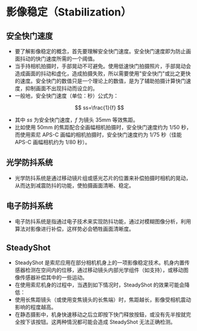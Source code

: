 # 影像稳定（Stabilization）

## 安全快门速度
- 要了解影像稳定的概念，首先要理解安全快门速度。安全快门速度即为防止画面抖动的快门速度所需的一个阈值。
- 当手持相机拍摄时，手部晃动不可避免。使用低速快门拍摄照片，手部晃动会造成画面的抖动和虚化，造成拍摄失败，所以需要使用"安全快门"或比之更快的速度。安全快门的数值只是一个理论上的数值，是为了辅助拍摄计算快门速度，抑制画面不出现抖动而设立的。
- 一般地，安全快门速度（单位：秒）公式为：

$$
ss=\frac{1}{f} 
$$

- 其中 $ss$ 为安全快门速度，$f$ 为镜头 35mm 等效焦距。
- 比如使用 50mm 的焦距配合全画幅相机拍摄时，安全快门速度约为 1/50 秒，而使用索尼 APS-C 画幅的相机拍摄时，安全快门速度约为 1/75 秒（佳能 APS-C 画幅相机约为 1/80 秒）。

## 光学防抖系统
- 光学防抖系统是通过移动镜片组或感光芯片的位置来补偿拍摄时相机的晃动，从而达到减震防抖的功能，使拍摄画面清晰、稳定。

## 电子防抖系统
- 电子防抖系统是指通过电子技术来实现防抖功能，通过对模糊图像分析，利用算法对影像进行补偿，这样势必会牺牲画面清晰度。

## SteadyShot
- SteadyShot 是索尼应用在部分相机机身上的一项影像稳定技术。机身内置传感器检测在空间内的位移，通过移动镜头内部光学组件（如支持），或移动图像传感器补偿其中的一些运动。
- 在使用索尼机身的过程中，当遇到如下情况时，SteadyShot 的效果可能会降低：
- 使用长焦距镜头（或使用变焦镜头的长焦端）时，焦距越长，影像受相机震动影响的程度越高。
- 在静态摄影中，机身快速移动之后立即按下快门释放按鈕，或没有先半按就完全按下该按钮。这两种情況都可能会造成 SteadyShot 无法正确检测。

